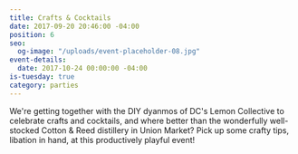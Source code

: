 ```yaml
---
title: Crafts & Cocktails
date: 2017-09-20 20:46:00 -04:00
position: 6
seo:
  og-image: "/uploads/event-placeholder-08.jpg"
event-details:
  date: 2017-10-24 00:00:00 -04:00
is-tuesday: true
category: parties
---
```


We're getting together with the DIY dyanmos of DC's Lemon Collective to celebrate crafts and cocktails, and where better than the wonderfully well-stocked Cotton & Reed distillery in Union Market? Pick up some crafty tips, libation in hand, at this productively playful event!
